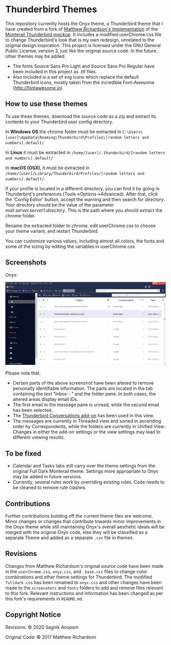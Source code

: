 # Thunderbird Themes

This repository currently hosts the Onyx theme, a Thunderbird theme that I have created from a fork of [Matthew Richardson's implementation](https://github.com/spymastermatt/thunderbird-monterail) of the [Monterail Thunderbird mockup](https://monterail.com/blog/2016/the-power-of-email-clients-why-did-we-redesign-thunderbird?utm_source=Thunderbird&utm_campaign=Dribbble&utm_medium=blogpost%22). It includes a modified userChrome.css file to change Thunderbird's look that is my own redesign, unrelated to the original design inspiration. This project is licensed under the GNU General Public License, version 3,  just like the original source code. In the future, other themes may be added.

* The fonts Source Sans Pro Light and Source Sans Pro Regular have been included in this project as .ttf files.
* Also included is a set of svg icons which replace the default Thunderbird icons, mostly taken from the incredible Font-Awesome (http://fontawesome.io)

## How to use these themes
To use these themes, download the source code as a zip and extract its contents to your
Thunderbird user config directory.

In **Windows OS** the chrome folder must be extracted in `C:\Users\[user]\AppData\Roaming\Thunderbird\Profiles\[random letters and numbers].default/`

In **Linux** it must be extracted in `/home/[user]/.thunderbird/[random letters and numbers].default/`

In **macOS (OSX)**, it must be extracted in `/home/[user]/Library/Thunderbird/Profiles/[random letters and numbers].default/`.

If your profile is located in a different directory, you can find it by going in Thunderbird's preferences (Tools->Options->Advanced). After that, click the 'Config Editor' button, accept the warning and then search for *directory*. Your directory should be the value of the parameter *mail.server.server1.directory*. This is the path where you should extract the chrome folder.

Rename the extracted folder to *chrome*, edit userChrome.css to choose your theme variant, and restart Thunderbird. 

You can customize various values, including almost all colors, the fonts and some of the sizing by editing the variables in userChrome.css

## Screenshots
Onyx:

<img src="screenshots/OnyxScreenshot.png">

Please note that:

* Certain parts of the above screenshot have been altered to remove personally identifiable information. The parts are located in the tab containing the text "Inbox - " and the folder pane. In both cases, the altered areas display email IDs.
* The first email in the message pane is unread, while the second email has been selected.
* The [Thunderbird Conversations add-on](https://addons.thunderbird.net/en-US/thunderbird/addon/gmail-conversation-view/?src=ss?src=ss) has been used in this view.
* The messages are currently in Threaded view and sorted in ascending order by Correspondents, while the folders are currently in Unified View. Changes in either the add-on settings or the view settings may lead to different viewing results.

## To be fixed

*  Calendar and Tasks tabs still carry over the theme settings from the original Full Dark Monterail theme. Settings more appropriate to Onyx may be added in future versions.
* Currently, several rules work by overriding existing rules. Code needs to be cleaned to remove rule clashes.

## Contributions

Further contributions building off the current theme files are welcome. Minor changes or changes that contribute towards minor improvements in the Onyx theme while still maintaining Onyx's overall aesthetic ideals will be merged with the original Onyx code, else they will be classified as a separate Theme and added as a separate `.css` file in themes.

## Revisions

Changes from Matthew Richardson's original source code have been made in the `userChrome.css`, `onyx.css`, and `_base.css` files to change color combinations and other theme settings for Thunderbird. The modified `fulldark.css` has been renamed to `onyx.css` and other changes have been made to the `screenshots` and `fonts` folders to add and remove files relevant to this fork. Relevant instructions and information has been changed as per this fork's requirements in `README.md`.

## Copyright Notice

Revisions: © 2020 Sagnik Anupam

Original Code: ©  2017 Matthew Richardson
